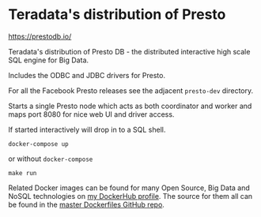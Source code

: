 Teradata's distribution of Presto
=================================

https://prestodb.io/

Teradata's distribution of Presto DB - the distributed interactive high scale SQL engine for Big Data.

Includes the ODBC and JDBC drivers for Presto.

For all the Facebook Presto releases see the adjacent `presto-dev` directory.

Starts a single Presto node which acts as both coordinator and worker and maps port 8080 for nice web UI and driver access.

If started interactively will drop in to a SQL shell.

```
docker-compose up
```

or without `docker-compose`

```
make run
```

Related Docker images can be found for many Open Source, Big Data and NoSQL technologies on [my DockerHub profile](https://hub.docker.com/r/harisekhon). The source for them all can be found in the [master Dockerfiles GitHub repo](https://github.com/HariSekhon/Dockerfiles/).
